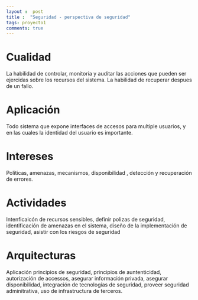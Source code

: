 ```yaml
---
layout :  post
title :  "Seguridad - perspectiva de seguridad"
tags: proyecto1
comments: true
---
```



# Cualidad
La habilidad de controlar, monitoria y auditar las acciones que pueden ser ejercidas sobre los recursos del sistema. La habilidad de recuperar despues de un fallo.

# Aplicación
Todo sistema que expone interfaces de accesos para multiple usuarios, y en las cuales la identidad del usuario es importante.

# Intereses
Politicas, amenazas, mecanismos, disponibilidad , detección y recuperación  de errores.

# Actividades
Intenficaicón de recursos sensibles, definir polizas de seguridad, identificación  de amenazas en el sistema, diseño de la implementación de seguridad, asistir con los riesgos de seguridad

# Arquitecturas
Aplicación principios de seguridad, principios de auntenticidad, autorización de accessos, asegurar información privada, asegurar disponibilidad, integración de tecnologías de seguridad, proveer seguridad adminitrativa, uso de infrastructura de terceros.